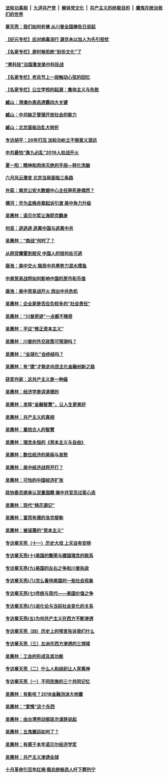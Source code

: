 

####  [法轮功真相](../../../../basic/blob/master/README.md?t=06161702) &nbsp;|&nbsp; [九评共产党](../../../../9ping.md/blob/master/README.md?t=06161702) &nbsp;|&nbsp; [解体党文化](../../../../jtdwh.md/blob/master/README.md?t=06161702)  &nbsp;|&nbsp; [共产主义的终极目的](../../../../gczydzjmd.md/blob/master/README.md?t=06161702) &nbsp;|&nbsp; [魔鬼在统治我们的世界](../../../../mgztzwmdsj.md/blob/master/README.md?t=06161702) 

#### [章天亮：我们如何祈祷 从川普全国祷告日说起](../pages/nsc423/n11944627.md?t=06161702) 

#### [【纪元专栏】应对病毒流行 渥京未以加人为先引担忧](../pages/nsc423/n11875714.md?t=06161702) 

#### [【名家专栏】是时候拒绝“封杀文化”了](../pages/nsc423/n11814093.md?t=06161702) 

#### [“黑科技”治国激发美中科技战](../pages/nsc423/n11638056.md?t=06161702) 

#### [【名家专栏】老兵节上一段触动心弦的回忆](../pages/nsc423/n11646016.md?t=06161702) 

#### [【名家专栏】公立学校的起源：集体主义与失败](../pages/nsc423/n11601833.md?t=06161702) 

#### [臧山：港澳办表态透露四大关键](../pages/nsc423/n11421628.md?t=06161702) 

#### [臧山：中共缺乏管理开放社会的能力](../pages/nsc423/n11407457.md?t=06161702) 

#### [臧山：北京面临治乱大转折](../pages/nsc423/n11406895.md?t=06161702) 

#### [专访胡平：20年打压 法轮功屹立不倒意义深远](../pages/nsc423/n11398800.md?t=06161702) 

#### [中共最怕“逢九必乱”2019人权战开火](../pages/nsc423/n11385248.md?t=06161702) 

#### [夏一阳：精神和肉体灭绝的手段—转化洗脑](../pages/nsc423/n11368250.md?t=06161702) 

#### [六月风云激变 北京当局面临三条路](../pages/nsc423/n11313668.md?t=06161702) 

#### [许茹：南京公安大数据中心主任猝死是偶然？](../pages/nsc423/n11064744.md?t=06161702) 

#### [横河：华为孟晚舟案起诉引渡 美中角力升级](../pages/nsc423/n11027230.md?t=06161702) 

#### [吴惠林：诺贝尔奖让海耶克翻身](../pages/nsc423/n10890049.md?t=06161702) 

#### [何坚：逃逃逃 逃离中国与逃离中共](../pages/nsc423/n10592891.md?t=06161702) 

#### [吴惠林：“商战”何时了？](../pages/nsc423/n10573558.md?t=06161702) 

#### [从网贷爆雷到股灾 中国人的钱何处可逃](../pages/nsc423/n10572800.md?t=06161702) 

#### [唐浩：美中交火 隐现中共黑势力混水摸鱼](../pages/nsc423/n10544040.md?t=06161702) 

#### [中美贸易战将如何影响中国的房市和币值](../pages/nsc423/n10543697.md?t=06161702) 

#### [唐浩：美中贸易战开火 烧出中共危机](../pages/nsc423/n10540126.md?t=06161702) 

#### [吴惠林：企业家是否应负较多的“社会责任”](../pages/nsc423/n10535022.md?t=06161702) 

#### [吴惠林：“川普奇迹”一点都不稀奇](../pages/nsc423/n10512808.md?t=06161702) 

#### [吴惠林：平议“修正资本主义”](../pages/nsc423/n10495724.md?t=06161702) 

#### [吴惠林：川普的外交政策可预测吗？](../pages/nsc423/n10462387.md?t=06161702) 

#### [吴惠林：“全球化”会终结吗？](../pages/nsc423/n10452838.md?t=06161702) 

#### [吴惠林：有“德”才能走向民主化金融创新之路](../pages/nsc423/n10432292.md?t=06161702) 

#### [获奖作家：这共产主义是一种癌](../pages/nsc423/n10431541.md?t=06161702) 

#### [吴惠林：经济学是讲道德的](../pages/nsc423/n10398014.md?t=06161702) 

#### [吴惠林：发挥“金融智慧”，让人生更美好](../pages/nsc423/n10375019.md?t=06161702) 

#### [吴惠林：共产主义的真相](../pages/nsc423/n10351394.md?t=06161702) 

#### [吴惠林：重拾古人的智慧](../pages/nsc423/n10337691.md?t=06161702) 

#### [吴惠林：理念永恒的《资本主义与自由》](../pages/nsc423/n10316274.md?t=06161702) 

#### [吴惠林：数位经济的美丽与哀愁](../pages/nsc423/n10292946.md?t=06161702) 

#### [吴惠林：美中经济战将开打？](../pages/nsc423/n10258825.md?t=06161702) 

#### [吴惠林：可怕的中国经济扩张](../pages/nsc423/n10219147.md?t=06161702) 

#### [政协委员提承认双重国籍 揭中共官员过客心态](../pages/nsc423/n10208809.md?t=06161702) 

#### [吴惠林：现代“桃花源记”](../pages/nsc423/n10185234.md?t=06161702) 

#### [吴惠林：富而有德的洛克斐勒](../pages/nsc423/n10142264.md?t=06161702) 

#### [吴惠林：被诬蔑的“资本主义”](../pages/nsc423/n10124816.md?t=06161702) 

#### [专访章天亮（十一）历史大戏 上天自有安排](../pages/nsc423/n10094905.md?t=06161702) 

#### [专访章天亮(十)美国的繁荣与建国理念的联系](../pages/nsc423/n10094899.md?t=06161702) 

#### [专访章天亮(九)美国的左右之争和川普执政](../pages/nsc423/n10094889.md?t=06161702) 

#### [专访章天亮(八)怎么看待美国的一些社会现象](../pages/nsc423/n10094857.md?t=06161702) 

#### [专访章天亮(七)传统与现代——美国价值之争](../pages/nsc423/n10093140.md?t=06161702) 

#### [专访章天亮(六)进化论与当前社会变化的关系](../pages/nsc423/n10092036.md?t=06161702) 

#### [专访章天亮(五)为何共产主义在西方不断渗透](../pages/nsc423/n10083620.md?t=06161702) 

#### [专访章天亮（四）历史上的预言告诉我们什么](../pages/nsc423/n10083606.md?t=06161702) 

#### [专访章天亮（三）左派在西方渗透的三领域](../pages/nsc423/n10081115.md?t=06161702) 

#### [吴惠林：工会的形成及其功能](../pages/nsc423/n10080633.md?t=06161702) 

#### [专访章天亮（二）什么人和组织让人背离神](../pages/nsc423/n10076637.md?t=06161702) 

#### [专访章天亮（一）不同民族的三个共同记忆](../pages/nsc423/n10074188.md?t=06161702) 

#### [吴惠林：有影呒？2018金融泡沫大地震](../pages/nsc423/n10040534.md?t=06161702) 

#### [吴惠林：“爱情”这个东西](../pages/nsc423/n10019423.md?t=06161702) 

#### [吴惠林：由台湾劳动部政次请辞说起](../pages/nsc423/n9979679.md?t=06161702) 

#### [吴惠林：五鬼搬运如何了？](../pages/nsc423/n9925338.md?t=06161702) 

#### [吴惠林：有感于本年诺贝尔经济学奖](../pages/nsc423/n9871883.md?t=06161702) 

#### [吴惠林：共产主义渗透全球](../pages/nsc423/n9812748.md?t=06161702) 

#### [十月革命引百年红祸 俄总统候选人吁下葬列宁](../pages/nsc423/n9810182.md?t=06161702) 

